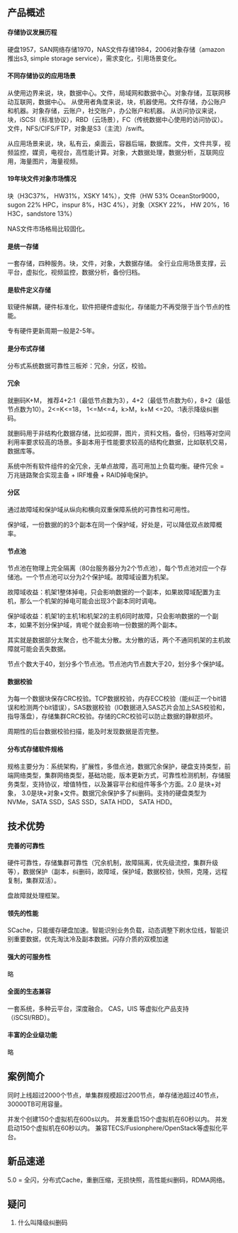 ## 产品概述
#### 存储协议发展历程
硬盘1957，SAN网络存储1970，NAS文件存储1984，2006对象存储（amazon推出s3, simple storage service），需求变化，引用场景变化。

#### 不同存储协议的应用场景
从使用边界来说，块，数据中心。文件，局域网和数据中心。对象存储，互联网移动互联网，数据中心。
从使用者角度来说，块，机器使用。文件存储，办公账户和机器。对象存储，云账户，社交账户，办公账户和机器。
从访问协议来说，块，iSCSI（标准协议），RBD（云场景），FC（传统数据中心使用的访问协议）。文件，NFS/CIFS/FTP，对象是S3（主流）/swift。

从应用场景来说，块，私有云，桌面云，容器后端，数据库。文件，文件共享，视频监控，媒资，电视台，高性能计算。对象，大数据处理，数据分析，互联网应用，海量图片，海量视频。

#### 19年块文件对象市场情况
块（H3C37%， HW31%，XSKY 14%），文件（HW 53% OceanStor9000，sugon 22% HPC，inspur 8%，H3C 4%），对象（XSKY 22%， HW 20%，16 H3C，sandstore 13%）

NAS文件市场格局比较固化。

#### 是统一存储
一套存储，四种服务。块，文件，对象，大数据存储。
全行业应用场景支撑，云平台，虚拟化，视频监控，数据分析，备份归档。

#### 是软件定义存储
软硬件解耦，硬件标准化，软件把硬件虚拟化，存储能力不再受限于当个节点的性能。

专有硬件更新周期一般是2-5年。

#### 是分布式存储
分布式系统数据可靠性三板斧：冗余，分区，校验。

#### 冗余
就删码K+M， 推荐4+2:1（最低节点数为3），4+2（最低节点数为6），8+2（最低节点数为10）。2<=K<=18， 1<=M<=4，k>M，k+M <=20。:1表示降级纠删码。

就删码用于非结构化数据存储，比如视屏，图片，资料文档，备份，归档等对空间利用率要求较高的场景。多副本用于性能要求较高的结构化数据，比如联机交易，数据库等。

系统中所有软件组件的全冗余，无单点故障，高可用加上负载均衡。硬件冗余 = 万兆链路聚合实现主备 + IRF堆叠 + RAID掉电保护。

#### 分区
通过故障域和保护域从纵向和横向双重保障系统的可靠性和可用性。

保护域，一份数据的的3个副本在同一个保护域，好处是，可以降低双点故障概率。

#### 节点池

节点池在物理上完全隔离（80台服务器分为2个节点池），每个节点池对应一个存储池。一个节点池可以分为2个保护域。故障域设置为机架。

故障域收益：机架1整体掉电，只会影响数据的一个副本，如果故障域配置为主机，那么一个机架的掉电可能会出现3个副本同时调电。

保护域收益：机架1的主机1和机架2的主机6同时故障，只会影响数据的一个副本，如果不划分保护域，肯呢个就会影响一份数据的两个副本。

其实就是数据部分太聚合，也不能太分散。太分散的话，两个不通同机架的主机故障就可能会丢失数据。

节点个数大于40，划分多个节点池。节点池内节点数大于20，划分多个保护域。

#### 数据校验
为每一个数据块保存CRC校验。TCP数据校验，内存ECC校验（能纠正一个bit错误和检测两个bit错误），SAS数据校验（IO数据进入SAS芯片会加上SAS校验和，指导落盘），存储集群CRC校验。存储的CRC校验可以防止数据的静默损坏。

周期性的后台数据校验扫描，能及时发现数据是否完整。

#### 分布式存储软件规格
规格主要分为：系统架构，扩展性，多借点池，数据冗余保护，硬盘支持类型，前端网络类型，集群网络类型，基础功能，版本更新方式，可靠性检测机制，存储服务类型，支持协议，增值特性，以及兼容平台和组件等多个方面。2.0 是块+对象， 3.0是块+对象+文件。数据冗余保护多了纠删码。支持的硬盘类型为NVMe，SATA SSD，SAS SSD，SATA HDD， SATA HDD。


## 技术优势
#### 完善的可靠性
硬件可靠性，存储集群可靠性（冗余机制，故障隔离，优先级流控，集群升级等），数据保护（副本，纠删码，故障域，保护域，数据校验，快照，克隆，远程复制，集群双活）。

盘故障就处理框架。

#### 领先的性能
SCache，只能缓存硬盘加速。智能识别业务负载，动态调整下刷水位线，智能识别重要数据，优先淘汰冷及副本数据。闪存介质的双模加速

#### 强大的可服务性
略

#### 全面的生态兼容
一套系统，多种云平台，深度融合。
CAS，UIS 等虚拟化产品支持（iSCSI/RBD）。 

#### 丰富的企业级功能
略

## 案例简介
同时上线超过2000个节点，单集群规模超过200节点，单存储池超过40节点，30000TB可用容量。

并发个创建150个虚拟机在600s以内。
并发重启150个虚拟机在60秒以内。
并发启动150个虚拟机在60秒以内。
兼容TECS/Fusionphere/OpenStack等虚拟化平台。

## 新品速递
5.0 = 全闪，分布式Cache，重删压缩，无损快照，高性能纠删码，RDMA网络。

## 疑问
1. 什么叫降级纠删码
